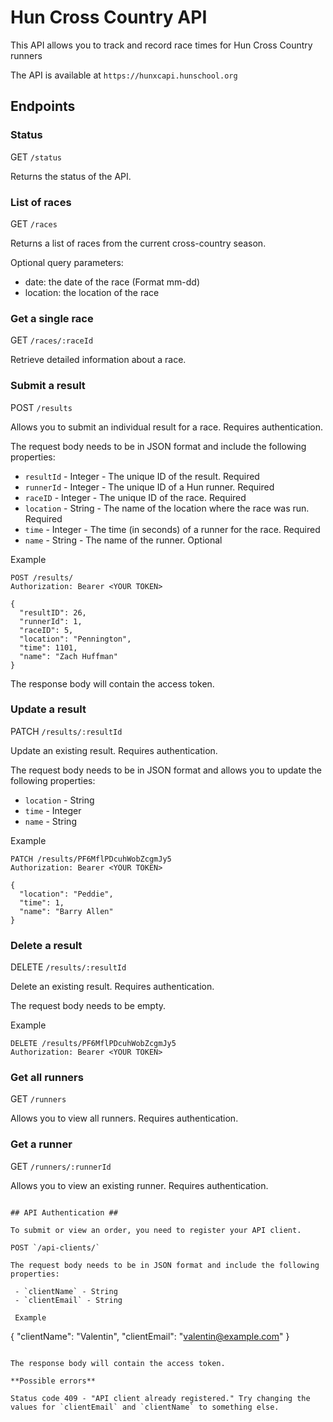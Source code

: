 # Hun Cross Country API #

This API allows you to track and record race times for Hun Cross Country runners

The API is available at `https://hunxcapi.hunschool.org`

## Endpoints ##

### Status ###

GET `/status`

Returns the status of the API.

### List of races ###

GET `/races`

Returns a list of races from the current cross-country season.

Optional query parameters:

- date: the date of the race (Format mm-dd)
- location: the location of the race


### Get a single race ###

GET `/races/:raceId`

Retrieve detailed information about a race.


### Submit a result ###

POST `/results`

Allows you to submit an individual result for a race. Requires authentication.

The request body needs to be in JSON format and include the following properties:

 - `resultId` - Integer - The unique ID of the result. Required
 - `runnerId` - Integer - The unique ID of a Hun runner. Required
 - `raceID` - Integer - The unique ID of the race. Required
 - `location` - String - The name of the location where the race was run. Required
 - `time` - Integer - The time (in seconds) of a runner for the race. Required
 - `name` - String - The name of the runner. Optional

Example
```
POST /results/
Authorization: Bearer <YOUR TOKEN>

{
  "resultID": 26,
  "runnerId": 1,
  "raceID": 5,
  "location": "Pennington",
  "time": 1101,
  "name": "Zach Huffman"
}
```

The response body will contain the access token.

### Update a result ###

PATCH `/results/:resultId`

Update an existing result. Requires authentication.

The request body needs to be in JSON format and allows you to update the following properties:

 - `location` - String
 - `time` - Integer
 - `name` - String

 Example
```
PATCH /results/PF6MflPDcuhWobZcgmJy5
Authorization: Bearer <YOUR TOKEN>

{
  "location": "Peddie",
  "time": 1,
  "name": "Barry Allen"
}
```

### Delete a result ###

DELETE `/results/:resultId`

Delete an existing result. Requires authentication.

The request body needs to be empty.

 Example
```
DELETE /results/PF6MflPDcuhWobZcgmJy5
Authorization: Bearer <YOUR TOKEN>
```

### Get all runners ###

GET `/runners`

Allows you to view all runners. Requires authentication.

### Get a runner ###

GET `/runners/:runnerId`

Allows you to view an existing runner. Requires authentication.
```

## API Authentication ##

To submit or view an order, you need to register your API client.

POST `/api-clients/`

The request body needs to be in JSON format and include the following properties:

 - `clientName` - String
 - `clientEmail` - String

 Example

 ```
 {
    "clientName": "Valentin",
    "clientEmail": "valentin@example.com"
}
 ```

The response body will contain the access token.

**Possible errors**

Status code 409 - "API client already registered." Try changing the values for `clientEmail` and `clientName` to something else.
